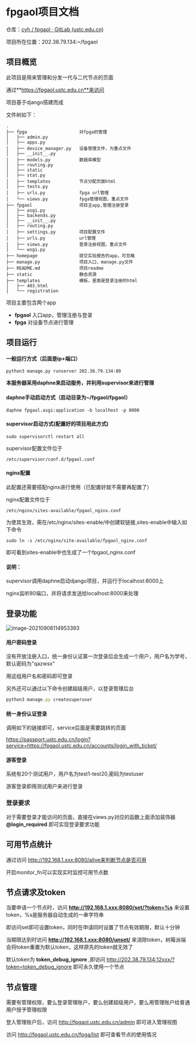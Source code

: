 # fpgaol项目文档

仓库：[cyh / fpgaol · GitLab (ustc.edu.cn)](https://git.lug.ustc.edu.cn/cyh/fpgaol)

项目所在位置：202.38.79.134:~/fpgaol

## 项目概览

此项目是用来管理和分发一代与二代节点的页面

通过**https://fpgaol.ustc.edu.cn**来访问

项目基于django搭建而成

文件树如下：

```
.
├── fpga					对fpga的管理
│   ├── admin.py
│   ├── apps.py
│   ├── device_manager.py	设备管理文件，为重点文件
│   ├── __init__.py
│   ├── models.py			数据库模型
│   ├── routing.py
│   ├── static
│   ├── stat.py
│   ├── templates			节点分配页面html
│   ├── tests.py
│   ├── urls.py				fpga url管理
│   └── views.py			fpga管理视图，重点文件
├── fpgaol					项目主app,管理注册登录
│   ├── asgi.py
│   ├── backends.py
│   ├── __init__.py
│   ├── routing.py
│   ├── settings.py			项目配置文件
│   ├── urls.py				url管理
│   ├── views.py			登录注册视图，重点文件
│   └── wsgi.py
├── homepage				提交实验报告的app，可忽略
├── manage.py				项目入口，manage.py文件
├── README.md				项目readme
├── static					静态资源
├── templates				模板，里面是登录注册的html
│   ├── 403.html
│   └── registration
```

项目主要包含两个app

- **fpgaol**	入口app，管理注册与登录
- **fpga**       对设备节点进行管理

## 项目运行

#### **一般运行方式（后面是ip+端口）**

```
python3 manage.py runserver 202.38.79.134:80
```

**本服务器采用daphne来启动服务，并利用supervisor来进行管理**

#### **daphne手动启动方式**（启动目录为~/fpgaol/fpgaol）

```
daphne fpgaol.asgi:application -b localhost -p 8000
```

#### **supervisor启动方式**(配置好的项目用此方式)

```
sudo supervisorctl restart all
```

supervisor配置文件位于

```
/etc/supervisor/conf.d/fpgaol.conf
```

#### nginx配置

此配置还需要搭配nginx进行使用（已配置好就不需要再配置了）

nginx配置文件位于

```
/etc/nginx/sites-available/fpgaol_nginx.conf
```

为使其生效，需在/etc/nginx/sites-enable/中创建软链接,sites-enable中输入如下命令

```
sudo ln -s /etc/nginx/site-available/fpgaol_nginx.conf
```

即可看到sites-enable中也生成了一个fpgaol_nginx.conf

#### 说明：

supervisor调用daphne启动django项目，并运行于localhost:8000上

nginx监听80端口，并将请求发送给localhost:8000来处理

## 登录功能

![image-20210906114953393](C:\Users\hx\AppData\Roaming\Typora\typora-user-images\image-20210906114953393.png)

#### 用户密码登录

没有开放注册入口，统一身份认证第一次登录后会生成一个用户，用户名为学号，默认密码为"qazwsx"

用这组用户名和密码即可登录

另外还可以通过以下命令创建超级用户，以登录管理后台

```javascript
python3 manage.py createsuperuser
```

#### 统一身份认证登录

调用如下的链接即可，service后面是需要跳转的页面

https://passport.ustc.edu.cn/login?service=https://fpgaol.ustc.edu.cn/accounts/login_with_ticket/

#### 游客登录

系统有20个测试用户，用户名为test1-test20,密码为testuser

游客登录即用测试用户来进行登录

### 登录要求

对于需要登录才能访问的页面，直接在views.py对应的函数上面添加装饰器 **@login_required** 即可实现登录要求功能

## 可用节点统计

通过访问 http://192.168.1.xxx:8080/alive来判断节点是否可用

开启monitor_fn可以实现实时监控可用节点数

## 节点请求及token

当要申请一个节点时，访问 **http://192.168.1.xxx:8080/set/?token=%s** 来设置token，%s是服务器自动生成的一串字符串

即访问set即可设置token，同时在申请同时设置了节点有效期限，默认十分钟

当期限达到时访问 **http://192.168.1.xxx:8080/unset/** 来消除token，树莓派端会将token重置为默认token，这样原先的token就无效了

默认token为 **token_debug_ignore** ,即访问 http://202.38.79.134:12xxx/?token=token_debug_ignore 即可永久使用一个节点

## 节点管理

需要有管理权限，要么登录管理账户，要么创建超级用户，要么用管理账户给普通用户授予管理权限

登入管理账户后，访问 http://fpgaol.ustc.edu.cn/admin 即可进入管理视图

访问 http://fpgaol.ustc.edu.cn/fpga/list 即可查看节点的使用情况

